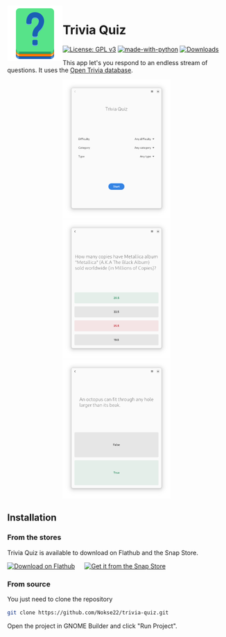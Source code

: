 <img height="128" src="data/icons/hicolor/scalable/apps/io.github.nokse22.trivia-quiz.svg" align="left"/> 
  
 # Trivia Quiz
  [![License: GPL v3](https://img.shields.io/badge/License-GPLv3-blue.svg)](https://www.gnu.org/licenses/gpl-3.0)
  [![made-with-python](https://img.shields.io/badge/Made%20with-Python-ff7b3f.svg)](https://www.python.org/)
  [![Downloads](https://img.shields.io/badge/dynamic/json?color=brightgreen&label=Flathub%20Downloads&query=%24.installs_total&url=https%3A%2F%2Fflathub.org%2Fapi%2Fv2%2Fstats%2Fio.github.nokse22.trivia-quiz)](https://flathub.org/apps/details/io.github.nokse22.trivia-quiz)


This app let's you respond to an endless stream of questions.
It uses the [Open Trivia database](https://opentdb.com). 

  <div align="center">
  <img src="data/resources/screenshot 1.png" height="320"/>
  <img src="data/resources/screenshot 2.png" height="320"/>
  <img src="data/resources/screenshot 3.png" height="320"/>
  </div>
  
## Installation

### From the stores

Trivia Quiz is available to download on Flathub and the Snap Store.

<a href='https://flathub.org/apps/details/io.github.nokse22.trivia-quiz'><img width='240' alt='Download on Flathub' src='https://flathub.org/assets/badges/flathub-badge-en.png'></a>
<h>&emsp;</h> <a href="https://snapcraft.io/trivia-quiz"><img height='80' alt="Get it from the Snap Store" src="https://snapcraft.io/static/images/badges/en/snap-store-black.svg"/></a>


### From source

You just need to clone the repository

```sh
git clone https://github.com/Nokse22/trivia-quiz.git
```

Open the project in GNOME Builder and click "Run Project".



